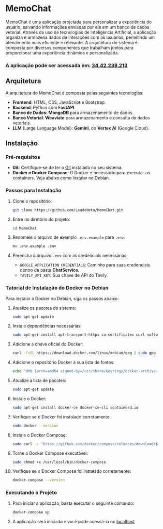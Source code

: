 # MemoChat

MemoChat é uma aplicação projetada para personalizar a experiência do usuário, salvando informações enviadas por ele em um banco de dados vetorial. Através do uso de tecnologias de Inteligência Artificial, a aplicação organiza e armazena dados de interações com os usuários, permitindo um atendimento mais eficiente e relevante. A arquitetura do sistema é composta por diversos componentes que trabalham juntos para proporcionar uma experiência dinâmica e personalizada.

### A aplicação pode ser acessada em:  [34.42.238.213](http://34.42.238.213)

## Arquitetura

A arquitetura do MemoChat é composta pelas seguintes tecnologias:

- **Frontend**: HTML, CSS, JavaScript e Bootstrap.
- **Backend**: Python com **FastAPI**.
- **Banco de Dados**: **MongoDB** para armazenamento de dados.
- **Banco Vetorial**: **Weaviate** para armazenamento e consulta de dados vetoriais.
- **LLM** (Large Language Model): **Gemini**, do **Vertex AI** (Google Cloud).

## Instalação

### Pré-requisitos

- **Git**: Certifique-se de ter o [Git](https://git-scm.com/) instalado no seu sistema.
- **Docker e Docker Compose**: O Docker é necessário para executar os containers. Veja abaixo como instalar no Debian.

### Passos para Instalação

1. Clone o repositório:
   ```bash
   git clone https://github.com/LeudoNeto/MemoChat.git
   ```

2. Entre no diretório do projeto:
   ```bash
   cd MemoChat
   ```

3. Renomeie o arquivo de exemplo `.env.example` para `.env`:
   ```bash
   mv .env.example .env
   ```

4. Preencha o arquivo `.env` com as credenciais necessárias:
   - `GOOGLE_APPLICATION_CREDENTIALS`: Caminho para suas credenciais dentro da pasta **ChatService**.
   - `TAVILY_API_KEY`: Sua chave de API do Tavily.

### Tutorial de Instalação do Docker no Debian

Para instalar o Docker no Debian, siga os passos abaixo:

1. Atualize os pacotes do sistema:
   ```bash
   sudo apt-get update
   ```

2. Instale dependências necessárias:
   ```bash
   sudo apt-get install apt-transport-https ca-certificates curl software-properties-common
   ```

3. Adicione a chave oficial do Docker:
   ```bash
   curl -fsSL https://download.docker.com/linux/debian/gpg | sudo gpg --dearmor -o /usr/share/keyrings/docker-archive-keyring.gpg
   ```

4. Adicione o repositório Docker à sua lista de fontes:
   ```bash
   echo "deb [arch=amd64 signed-by=/usr/share/keyrings/docker-archive-keyring.gpg] https://download.docker.com/linux/debian $(lsb_release -cs) stable" | sudo tee /etc/apt/sources.list.d/docker.list > /dev/null
   ```

5. Atualize a lista de pacotes:
   ```bash
   sudo apt-get update
   ```

6. Instale o Docker:
   ```bash
   sudo apt-get install docker-ce docker-ce-cli containerd.io
   ```

7. Verifique se o Docker foi instalado corretamente:
   ```bash
   sudo docker --version
   ```

8. Instale o Docker Compose:
   ```bash
   sudo curl -L "https://github.com/docker/compose/releases/download/$(curl -s https://api.github.com/repos/docker/compose/releases/latest | jq -r .tag_name)/docker-compose-$(uname -s)-$(uname -m)" -o /usr/local/bin/docker-compose
   ```

9. Torne o Docker Compose executável:
   ```bash
   sudo chmod +x /usr/local/bin/docker-compose
   ```

10. Verifique se o Docker Compose foi instalado corretamente:
    ```bash
    docker-compose --version
    ```

### Executando o Projeto

1. Para iniciar a aplicação, basta executar o seguinte comando:
   ```bash
   docker-compose up
   ```

2. A aplicação será iniciada e você pode acessá-la no [localhost](http://localhost)
